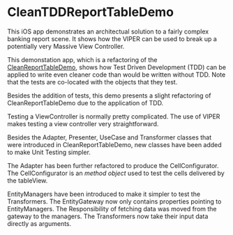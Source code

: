 # CleanTDDReportTableDemo

This iOS app demonstrates an architectual solution to a fairly complex banking report scene. It shows how the VIPER can be used to break up a potentially very Massive View Controller. 

This demonstation app, which is a refactoring of the [CleanReportTableDemo](https://github.com/lyleresnick/CleanReportTableDemo), shows how Test Driven Development (TDD) can be applied to write even cleaner code than would be written without TDD. Note that the tests are co-located with the objects that they test.

Besides the addition of tests, this demo presents a slight refactoring of CleanReportTableDemo due to the application of TDD.

Testing a ViewController is normally pretty complicated. The use of VIPER makes testing a view controller very straightforward. 

Besides the Adapter, Presenter, UseCase and Transformer classes that were introduced in CleanReportTableDemo, new classes have been added to make Unit Testing simpler.

The Adapter has been further refactored to produce the CellConfigurator.  The CellConfigurator is an *method object* used to test the cells delivered by the tableView. 

EntityManagers have been introduced to make it simpler to test the Transformers. The EntityGateway now only contains properties pointing to EntityManagers. The Responsibility of fetching data was moved from the gateway to the managers. The Transformers now take their input data directly as arguments.


